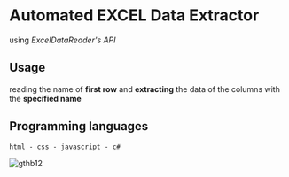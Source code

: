 # Automated EXCEL Data Extractor
using _ExcelDataReader's API_
## Usage
reading the name of **first row** and **extracting** the data of the columns with the **specified name**
## Programming languages
```
html - css - javascript - c# 
```
![gthb12](https://github.com/user-attachments/assets/69ed87d3-32f6-407f-a42e-6525c156651b)
